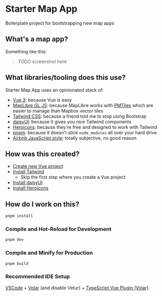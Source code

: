 # Starter Map App

Boilerplate project for bootstrapping new map apps

## What's a map app?

Something like this:

> TODO screenshot here

## What libraries/tooling does this use?

Starter Map App uses an opinionated stack of:

- [Vue 3](https://vuejs.org/): because Vue is easy
- [MapLibre GL JS](https://maplibre.org/maplibre-gl-js/docs/): because MapLibre works with [PMTiles](https://github.com/protomaps/PMTiles) which are easier to manage than Mapbox vector tiles
- [Tailwind CSS](https://tailwindcss.com/): because a friend told me to stop using Bootstrap
- [daisyUI](https://daisyui.com/): because it gives you nice Tailwind components
- [Heroicons](https://heroicons.com/): because they're free and designed to work with Tailwind
- [pnpm](https://pnpm.io/): because it doesn't stick `node_modules` all over your hard drive
- [Airbnb JavaScript style](https://github.com/airbnb/javascript): totally subjective, no good reason

## How was this created?

- [Create new Vue project](https://vuejs.org/guide/quick-start.html)
- [Install Tailwind](https://tailwindcss.com/docs/guides/vite#vue)
  - Skip the first step where you create a Vue project
- [Install daisyUI](https://daisyui.com/docs/install/)
- [Install Heroicons](https://github.com/tailwindlabs/heroicons?tab=readme-ov-file#vue)

## How do I work on this?

```sh
pnpm install
```

### Compile and Hot-Reload for Development

```sh
pnpm dev
```

### Compile and Minify for Production

```sh
pnpm build
```

### Recommended IDE Setup

[VSCode](https://code.visualstudio.com/) + [Volar](https://marketplace.visualstudio.com/items?itemName=Vue.volar) (and disable Vetur) + [TypeScript Vue Plugin (Volar)](https://marketplace.visualstudio.com/items?itemName=Vue.vscode-typescript-vue-plugin).
